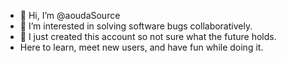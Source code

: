 - 👋 Hi, I’m @aoudaSource
- 👀 I’m interested in solving software bugs collaboratively.
- 🌱 I just created this account so not sure what the future holds.
- Here to learn, meet new users, and have fun while doing it.

<!---
aoudaSource/aoudaSource is a ✨ special ✨ repository because its `README.md` (this file) appears on your GitHub profile.
You can click the Preview link to take a look at your changes.
--->

